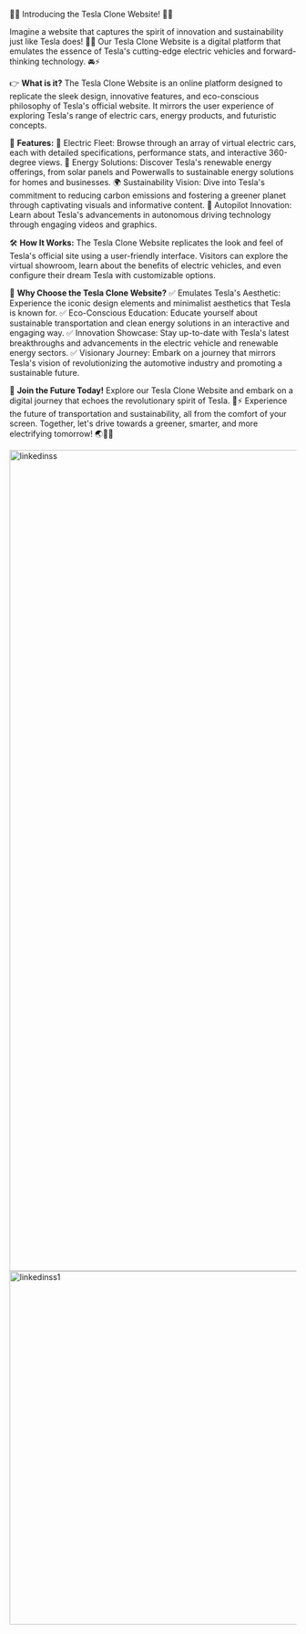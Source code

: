 🚗🔌 Introducing the Tesla Clone Website! 🚀🌐

Imagine a website that captures the spirit of innovation and sustainability just like Tesla does! 🌱🔋 Our Tesla Clone Website is a digital platform that emulates the essence of Tesla's cutting-edge electric vehicles and forward-thinking technology. 🚘⚡

👉 **What is it?**
The Tesla Clone Website is an online platform designed to replicate the sleek design, innovative features, and eco-conscious philosophy of Tesla's official website. It mirrors the user experience of exploring Tesla's range of electric cars, energy products, and futuristic concepts.

🌟 **Features:**
🔌 Electric Fleet: Browse through an array of virtual electric cars, each with detailed specifications, performance stats, and interactive 360-degree views.
🔋 Energy Solutions: Discover Tesla's renewable energy offerings, from solar panels and Powerwalls to sustainable energy solutions for homes and businesses.
🌍 Sustainability Vision: Dive into Tesla's commitment to reducing carbon emissions and fostering a greener planet through captivating visuals and informative content.
🤖 Autopilot Innovation: Learn about Tesla's advancements in autonomous driving technology through engaging videos and graphics.

🛠️ **How It Works:**
The Tesla Clone Website replicates the look and feel of Tesla's official site using a user-friendly interface. Visitors can explore the virtual showroom, learn about the benefits of electric vehicles, and even configure their dream Tesla with customizable options.

🔮 **Why Choose the Tesla Clone Website?**
✅ Emulates Tesla's Aesthetic: Experience the iconic design elements and minimalist aesthetics that Tesla is known for.
✅ Eco-Conscious Education: Educate yourself about sustainable transportation and clean energy solutions in an interactive and engaging way.
✅ Innovation Showcase: Stay up-to-date with Tesla's latest breakthroughs and advancements in the electric vehicle and renewable energy sectors.
✅ Visionary Journey: Embark on a journey that mirrors Tesla's vision of revolutionizing the automotive industry and promoting a sustainable future.

🌈 **Join the Future Today!**
Explore our Tesla Clone Website and embark on a digital journey that echoes the revolutionary spirit of Tesla. 🚀⚡ Experience the future of transportation and sustainability, all from the comfort of your screen. Together, let's drive towards a greener, smarter, and more electrifying tomorrow! 🌏🔌🚗


<img width="1440" alt="linkedinss" src="https://github.com/Ozgur32/LinkedIn-App/assets/121760057/bb04862e-efc8-4d4a-a199-2fb820e62cfa">

<img width="620" alt="linkedinss1" src="https://github.com/Ozgur32/LinkedIn-App/assets/121760057/86c6640e-4d07-4409-8058-0b4f3eb8ee7b">
